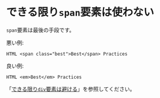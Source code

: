 # できる限り`span`要素は使わない

`span`要素は最後の手段です。

悪い例:

    HTML <span class="best">Best</span> Practices

良い例:

    HTML <em>Best</em> Practices

「[できる限り`div`要素は避ける][1]」を参照してください。

[1]: avoid-div-element-as-much-as-possible.ja.md
